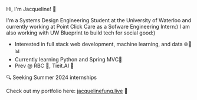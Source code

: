 Hi, I'm Jacqueline! 👋

I'm a Systems Design Engineering Student at the University of Waterloo and currently working at Point Click Care as a Sofware Engineering Intern:) I am also working with UW Blueprint to build tech for social good:)

- Interested in full stack web development, machine learning, and data 🌐🤖📊
- Currently learning Python and Spring MVC🌱
- Prev @ RBC 💼, Tieit.AI 🚀

🔍 Seeking Summer 2024 internships

Check out my portfolio here: [jacquelinefung.live](https://www.jacquelinefung.live/) 🌟
